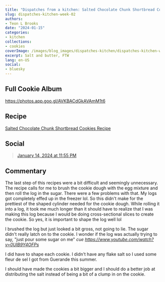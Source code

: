 ```yaml
---
title: "Dispatches from a kitchen: Salted Chocolate Chunk Shortbread Cookie"
slug: dispatches-kitchen-week-02
authors:
- Teon L Brooks
date: "2024-01-15"
categories:
- kitchen
collections:
- cookies
coverImage: /images/blog_images/dispatches-kitchen/dispatches-kitchen-week-02.jpg
excerpt: Salt and butter, FTW
lang: en-US
social:
- bluesky
---
```

<script> import Callout from '$lib/components/Callout.svelte'; </script>

<Callout>
<h2>Full Cookie Album</h2>

<https://photos.app.goo.gl/AVKBACdGkAVAmM1t6>
</Callout>

## Recipe

[Salted Chocolate Chunk Shortbread Cookies Recipe](https://cooking.nytimes.com/recipes/1019152-salted-chocolate-chunk-shortbread-cookies)

## Social

<blockquote class="bluesky-embed" data-bluesky-uri="at://did:plc:yl7wcldipsfnjdww2jg5mnrv/app.bsky.feed.post/3kiyndjcofe2m" data-bluesky-cid="bafyreihoh6zinjfhp363kyz2t5rsl5ckgaqks3u437dhikqncly2lkjd6e"><a href="https://bsky.app/profile/did:plc:yl7wcldipsfnjdww2jg5mnrv/post/3kiyndjcofe2m?ref_src=embed">January 14, 2024 at 11:55 PM</a></blockquote>

## Commentary

The last step of this recipes were a bit difficult and seemingly unnecessary. The recipe calls for me to brush the cookie dough with the egg mixture and then roll the log in the sugar.
There were a few problems with that. My logs got completely effed up in the freezer lol. So this didn't make for the prettiest of the shaped cylinder needed for the cookie dough. While rolling it into a log, it took me much longer than it should have to realize that I was making this log because I would be doing cross-sectional slices to create the cookie. So yes, it is important to shape the log well lol

I brushed the log but just looked a bit gross, not going to lie. The sugar didn't really latch on to the cookie. I wonder if the log was actually trying to say, "just pour some sugar on me" *cue https://www.youtube.com/watch?v=0UIB9Y4OFPs*

I did have to shape each cookie. I didn't have any flake salt so I used some fleur de sel I got from Guerande this summer.

I should have made the cookies a bit bigger and I should do a better job at distributing the salt instead of being a bit of a clump in on the cookie.

<!-- ## Photos -->
